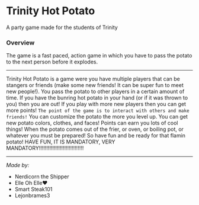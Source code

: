 # **Trinity Hot Potato**
A party game made for the students of Trinity
### Overview
The game is a fast paced, action game in which you have to pass the potato to the next person before it explodes. 

----

Trinity Hot Potato is a game were you have multiple players that can be stangers or friends (make some new friends! It can be super fun to meet new people!).
You pass the potato to other players in a certain amount of time.
If you have the bunring hot potato in your hand (or if it was thrown to you) then you are out!
If you play with more new players then you can get more points!
`The point of the game is to interact with others and make friends!`
You can customize the potato the more you level up.
You can get new potato colors, clothes, and faces!
Points can earn you lots of cool things!
When the potato comes out of the frier, or oven, or boiling pot, or whatever you must be prepared!
So have fun and be ready for that flamin potato!
HAVE FUN, IT IS MANDATORY, VERY MANDATORY!!!!!!!!!!!!!!!!!!!!!!!!!!!!!!

---

*Made by:*
* Nerdicorn the Shipper
* Elle Oh Elle♥
* Smart Steak101
* Lejonbrames3
